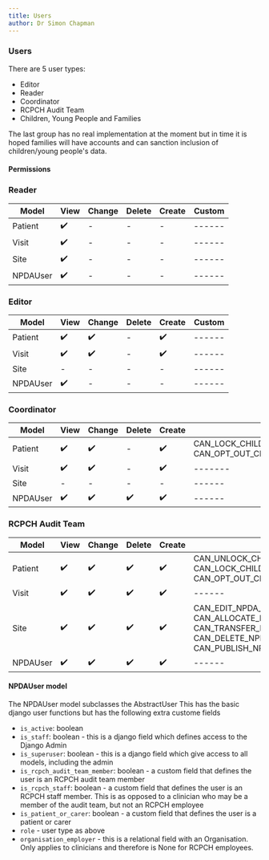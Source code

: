 ```yaml
---
title: Users
author: Dr Simon Chapman
---
```



### Users

There are 5 user types:

- Editor
- Reader
- Coordinator
- RCPCH Audit Team
- Children, Young People and Families

The last group has no real implementation at the moment but in time it is hoped families will have accounts and can sanction inclusion of children/young people's data.

#### Permissions

### Reader

| Model    | View | Change | Delete | Create | Custom |
| -------- | ---- | ------ | ------ | ------ | ------ |
| Patient  | ✔️   |    -   |    -   |    -   | ------ |
| Visit    | ✔️   |    -   |    -   |    -   | ------ |
| Site     | ✔️   |    -   |    -   |    -   | ------ |
| NPDAUser | ✔️   |    -   |    -   |    -   | ------ |

### Editor

| Model    | View | Change | Delete | Create | Custom |
| -------- | ---- | ------ | ------ | ------ | ------ |
| Patient  | ✔️   |    ✔️   |    -   |    ✔️   | ------ |
| Visit    | ✔️   |    ✔️   |    -   |    ✔️   | ------ |
| Site     | -    |    -   |    -   |    -   | ------ |
| NPDAUser | ✔️   |    -   |    -   |    -   | ------ |

### Coordinator

| Model    | View | Change | Delete | Create | Custom |
| -------- | ---- | ------ | ------ | ------ | ------ |
| Patient  | ✔️   |    ✔️   |    -   |    ✔️   | CAN_LOCK_CHILD_PATIENT_DATA_FROM_EDITING, CAN_OPT_OUT_CHILD_FROM_INCLUSION_IN_AUDIT |
| Visit    | ✔️   |    ✔️   |    -   |    ✔️   | ------- |
| Site     | -    |    -   |    -   |    -   | ------ |
| NPDAUser | ✔️   |    ✔️   |    ✔️   |    ✔️   | ------ |


### RCPCH Audit Team

| Model    | View | Change | Delete | Create | Custom |
| -------- | ---- | ------ | ------ | ------ | ------ |
| Patient  | ✔️   |    ✔️   |    ✔️   |    ✔️   | CAN_UNLOCK_CHILD_PATIENT_DATA_FROM_EDITING, CAN_LOCK_CHILD_PATIENT_DATA_FROM_EDITING, CAN_OPT_OUT_CHILD_FROM_INCLUSION_IN_AUDIT |
| Visit    | ✔️   |    ✔️   |    ✔️   |    ✔️   | ------ |
| Site     | ✔️   |    ✔️   |    ✔️   |    ✔️   | CAN_EDIT_NPDA_LEAD_CENTRE, CAN_ALLOCATE_NPDA_LEAD_CENTRE, CAN_TRANSFER_NPDA_LEAD_CENTRE, CAN_DELETE_NPDA_LEAD_CENTRE, CAN_PUBLISH_NPDA_DATA |
| NPDAUser | ✔️   |    ✔️   |    ✔️   |    ✔️   | ------ |


#### NPDAUser model

The NPDAUser model subclasses the AbstractUser
This has the basic django user functions but has the following extra custome fields

- `is_active`: boolean
- `is_staff`: boolean - this is a django field which defines access to the Django Admin
- `is_superuser`: boolean - this is a django field which give access to all models, including the admin
- `is_rcpch_audit_team_member`: boolean - a custom field that defines the user is an RCPCH audit team member
- `is_rcpch_staff`: boolean - a custom field that defines the user is an RCPCH staff member. This is as opposed to a clinician who may be a member of the audit team, but not an RCPCH employee
- `is_patient_or_carer`: boolean - a custom field that defines the user is a patient or carer
- `role` - user type as above
- `organisation_employer` - this is a relational field with an Organisation. Only applies to clinicians and therefore is None for RCPCH employees.